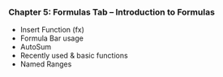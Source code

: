 ### Chapter 5: Formulas Tab – Introduction to Formulas
- Insert Function (fx)
- Formula Bar usage
- AutoSum
- Recently used & basic functions
- Named Ranges
